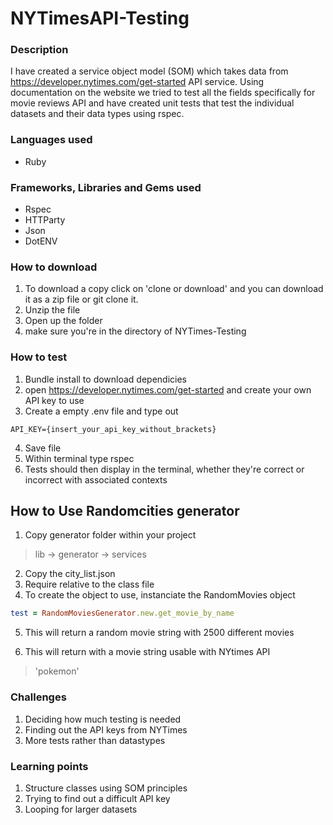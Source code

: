 # NYTimesAPI-Testing
### Description

I have created a service object model (SOM) which takes data from https://developer.nytimes.com/get-started API service. Using documentation on the website we tried to test all the fields specifically for movie reviews API and have created unit tests that test the individual datasets and their data types using rspec.

### Languages used
* Ruby 

### Frameworks, Libraries and Gems used
* Rspec
* HTTParty
* Json
* DotENV

### How to download
1. To download a copy click on 'clone or download' and you can download it as a zip file or git clone it.
2. Unzip the file
3. Open up the folder
4. make sure you're in the directory of NYTimes-Testing

### How to test
1. Bundle install to download dependicies
2. open https://developer.nytimes.com/get-started and create your own API key to use
3. Create a empty .env file and type out
```
API_KEY={insert_your_api_key_without_brackets}
```
4. Save file 
5. Within terminal type rspec 
6. Tests should then display in the terminal, whether they're correct or incorrect with associated contexts

## How to Use Randomcities generator
1. Copy generator folder within your project
> lib -> generator -> services
2. Copy the city_list.json
3. Require relative to the class file 
4. To create the object to use, instanciate the RandomMovies object
```ruby
test = RandomMoviesGenerator.new.get_movie_by_name
```
5. This will return a random movie string with 2500 different movies

6. This will return with a movie string usable with NYtimes API
>'pokemon'

### Challenges 
1. Deciding how much testing is needed
2. Finding out the API keys from NYTimes
3. More tests rather than datastypes

### Learning points
1. Structure classes using SOM principles
2. Trying to find out a difficult API key
3. Looping for larger datasets 
